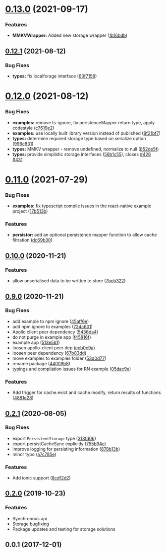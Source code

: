 # [0.13.0](https://github.com/apollographql/apollo-cache-persist/compare/v0.12.1...v0.13.0) (2021-09-17)


### Features

* **MMKVWrapper:** Added new storage wrapper ([1b16bdb](https://github.com/apollographql/apollo-cache-persist/commit/1b16bdb00e896f62ee379777f7224a156e16004f))



## [0.12.1](https://github.com/apollographql/apollo-cache-persist/compare/v0.12.0...v0.12.1) (2021-08-12)


### Bug Fixes

* **types:** fix localforage interface ([63f7158](https://github.com/apollographql/apollo-cache-persist/commit/63f71582763b6895c05dd3897117cdfdbb0a70c3))



# [0.12.0](https://github.com/apollographql/apollo-cache-persist/compare/v0.11.0...v0.12.0) (2021-08-12)


### Bug Fixes

* **examples:** remove ts-ignore, fix peristenceMapper return type, apply codestyle ([c7619e2](https://github.com/apollographql/apollo-cache-persist/commit/c7619e2dfa6ac4971f845824466180d3c09d9c25))
* **examples:** use locally built library version instead of published ([8f21bf7](https://github.com/apollographql/apollo-cache-persist/commit/8f21bf79baba89ca2d4f57432ea2b8a928c9acc2))
* **types:** determine required storage type based on serialize option ([996c831](https://github.com/apollographql/apollo-cache-persist/commit/996c8315c1005c3030b9b814740616b3019daa7b))
* **types:** MMKV wrapper - remove undefined, normalize to null ([852de5f](https://github.com/apollographql/apollo-cache-persist/commit/852de5f5466f8b7fb2e24d94cc313b286c6bf3b6))
* **types:** provide simplistic storage interfaces ([56b1c55](https://github.com/apollographql/apollo-cache-persist/commit/56b1c5513505900b8bf87a289994d6fc3505ccd5)), closes [#426](https://github.com/apollographql/apollo-cache-persist/issues/426) [#431](https://github.com/apollographql/apollo-cache-persist/issues/431)



# [0.11.0](https://github.com/apollographql/apollo-cache-persist/compare/0.10.0...0.11.0) (2021-07-29)


### Bug Fixes

* **examples:** fix typescript compile issues in the react-native example project ([17b513b](https://github.com/apollographql/apollo-cache-persist/commit/17b513b97ef9fd06e3f6dc5d4c1cbd9ba16a52ab))


### Features

* **persistor:** add an optional persistence mapper function to allow cache filtration ([dc69b30](https://github.com/apollographql/apollo-cache-persist/commit/dc69b30f2241a7d5077ade116b6c89c21eedc2e5))



## [0.10.0](https://github.com/apollographql/apollo-cache-persist/compare/0.9.0...0.10.0) (2020-11-21)

### Features

- allow unserialised data to be written to store ([7bcb322](https://github.com/apollographql/apollo-cache-persist/commit/7bcb322a32aafb088afcf2c21c1ebe793409d8e3))

## [0.9.0](https://github.com/apollographql/apollo-cache-persist/compare/0.2.1...0.9.0) (2020-11-21)

### Bug Fixes

- add example to npm ignore ([45aff6e](https://github.com/apollographql/apollo-cache-persist/commit/45aff6ee38d8f95e9fcfeda74cde08e67913059b))
- add npm ignore to examples ([734c601](https://github.com/apollographql/apollo-cache-persist/commit/734c601274047bdf81e4015cdcc04604af4a0280))
- Apollo client peer dependency ([5436da4](https://github.com/apollographql/apollo-cache-persist/commit/5436da48269089a54b3a187b2e326f0443a2b5cf))
- do not purge in example app ([f45816f](https://github.com/apollographql/apollo-cache-persist/commit/f45816f5ea6377b44c6265ddb3ec72dc36df83a6))
- example app ([513e561](https://github.com/apollographql/apollo-cache-persist/commit/513e5614e2d5b25dee95b3f44b14a9e27f17b813))
- loosen apollo-client peer dep ([eeb0e9a](https://github.com/apollographql/apollo-cache-persist/commit/eeb0e9a74bc5c863af362203b44ac4c0b74b9c6b))
- loosen peer dependency ([67b83dd](https://github.com/apollographql/apollo-cache-persist/commit/67b83ddaa7fd1716a56f5f72faf999e7e06fa1cb))
- move examples to examples folder ([53d0d77](https://github.com/apollographql/apollo-cache-persist/commit/53d0d770b70bfefe8afbda33b14ffea0ad4e8ca5))
- rename package ([44009b8](https://github.com/apollographql/apollo-cache-persist/commit/44009b87f49aa97caf2453fc25c374d124c12aca))
- typings and compilation issues for RN example ([05dac9e](https://github.com/apollographql/apollo-cache-persist/commit/05dac9edcc1bae18e76d6fe3735b96ec4a786a46))

### Features

- Add trigger for cache.evict and cache.modify, return results of functions ([4881e28](https://github.com/apollographql/apollo-cache-persist/commit/4881e285c519f5bc6e033d3326f1d2cc36f1477d))

## [0.2.1](https://github.com/apollographql/apollo-cache-persist/compare/0.2.0...0.2.1) (2020-08-05)

### Bug Fixes

- export `PersistentStorage` type ([313fd06](https://github.com/apollographql/apollo-cache-persist/commit/313fd066413c613cdc5602cfb0d69bde34b34de4))
- export persistCacheSync explicitly ([755b94c](https://github.com/apollographql/apollo-cache-persist/commit/755b94cda510bc95c2357e71a803ee48b26284d2))
- improve logging for persisting information ([878b13b](https://github.com/apollographql/apollo-cache-persist/commit/878b13b080fed2670f2ceb7cdb8199a9d0072a39))
- minor typo ([a7c785e](https://github.com/apollographql/apollo-cache-persist/commit/a7c785ec958ab8139dfd4f040e578fdd6d207090))

### Features

- Add ionic support ([8cdf2d2](https://github.com/apollographql/apollo-cache-persist/commit/8cdf2d2483bd34ccaa43eef8522b616f981ab7db))

## [0.2.0](https://github.com/apollographql/apollo-cache-persist/compare/0.0.1...0.2.0) (2019-10-23)

### Features

- Synchronous api
- Storage bugfixing
- Package updates and testing for storage solutions

## 0.0.1 (2017-12-01)
